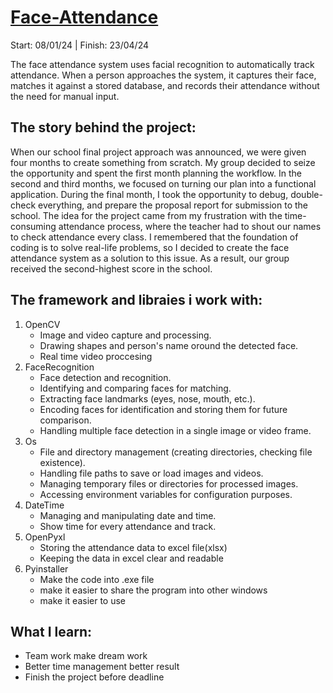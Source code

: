 # [Face-Attendance](https://github.com/MrAnon89/FaceAttendance-Project/edit/main/README.md)
Start: 08/01/24  |  Finish: 23/04/24

The face attendance system uses facial recognition to automatically track attendance. When a person approaches the system, it captures their face, matches it against a stored database, and records their attendance without the need for manual input.

## The story behind the project:
When our school final project approach was announced, we were given four months to create something from scratch. My group decided to seize the opportunity and spent the first month planning the workflow. In the second and third months, we focused on turning our plan into a functional application. During the final month, I took the opportunity to debug, double-check everything, and prepare the proposal report for submission to the school. The idea for the project came from my frustration with the time-consuming attendance process, where the teacher had to shout our names to check attendance every class. I remembered that the foundation of coding is to solve real-life problems, so I decided to create the face attendance system as a solution to this issue. As a result, our group received the second-highest score in the school.

## The framework and libraies i work with:
1. OpenCV
   - Image and video capture and processing.
   - Drawing shapes and person's name oround the detected face.
   - Real time video proccesing
2. FaceRecognition
   - Face detection and recognition.
   - Identifying and comparing faces for matching.
   - Extracting face landmarks (eyes, nose, mouth, etc.).
   - Encoding faces for identification and storing them for future comparison.
   - Handling multiple face detection in a single image or video frame.
3. Os
   - File and directory management (creating directories, checking file existence).
   - Handling file paths to save or load images and videos.
   - Managing temporary files or directories for processed images.
   - Accessing environment variables for configuration purposes.
4. DateTime
   -  Managing and manipulating date and time.
   -  Show time for every attendance and track.
5. OpenPyxl
   - Storing the attendance data to excel file(xlsx)
   - Keeping the data in excel clear and readable
6. Pyinstaller
   - Make the code into .exe file
   - make it easier to share the program into other windows
   - make it easier to use
  
## What I learn:
- Team work make dream work
- Better time management better result
- Finish the project before deadline 
